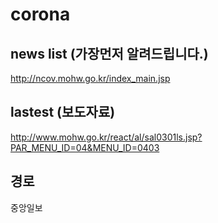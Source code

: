 # corona

## news list (가장먼저 알려드립니다.)
http://ncov.mohw.go.kr/index_main.jsp

## lastest (보도자료)
http://www.mohw.go.kr/react/al/sal0301ls.jsp?PAR_MENU_ID=04&MENU_ID=0403

## 경로
중앙일보
